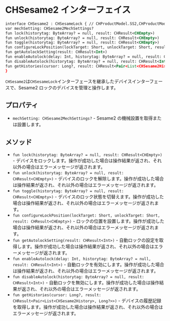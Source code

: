 

# CHSesame2 インターフェイス
```svg
interface CHSesame2 : CHSesameLock { // CHProductModel.SS2,CHProductModel.SS4
var mechSetting: CHSesame2MechSettings?
fun lock(historytag: ByteArray? = null, result: CHResult<CHEmpty>)
fun unlock(historytag: ByteArray? = null, result: CHResult<CHEmpty>)
fun toggle(historytag: ByteArray? = null, result: CHResult<CHEmpty>)
fun configureLockPosition(lockTarget: Short, unlockTarget: Short, result: CHResult<CHEmpty>)
fun getAutolockSetting(result: CHResult<Int>)
fun enableAutolock(delay: Int, historytag: ByteArray? = null, result: CHResult<Int>)
fun disableAutolock(historytag: ByteArray? = null, result: CHResult<Int>)
fun getHistories(cursor: Long?, result: CHResult<Pair<List<CHSesame2History>, Long?>>)
}

```
`CHSesame2`は`CHSesameLock`インターフェースを継承したデバイスインターフェースで、Sesame2 ロックのデバイスを管理と操作します。

## プロパティ

- `mechSetting: CHSesame2MechSettings?` -  Sesame2 の機械設置を取得または設置します。

## メソッド

- `fun lock(historytag: ByteArray? = null, result: CHResult<CHEmpty>)` - デバイスをロックします。操作が成功した場合は操作結果が返され、それ以外の場合はエラーメッセージが返されます。
- `fun unlock(historytag: ByteArray? = null, result: CHResult<CHEmpty>)` - デバイスのロックを解除します。操作が成功した場合は操作結果が返され、それ以外の場合はエラーメッセージが返されます。
- `fun toggle(historytag: ByteArray? = null, result: CHResult<CHEmpty>)` - デバイスのロック状態を切替えます。操作が成功した場合は操作結果が返され、それ以外の場合はエラーメッセージが返されます。
- `fun configureLockPosition(lockTarget: Short, unlockTarget: Short, result: CHResult<CHEmpty>)` - ロックの位置を設置します。操作が成功した場合は操作結果が返され、それ以外の場合はエラーメッセージが返されます。
- `fun getAutolockSetting(result: CHResult<Int>)` - 自動ロックの設定を取得します。操作が成功した場合は操作結果が返され、それ以外の場合はエラーメッセージが返されます。
- `fun enableAutolock(delay: Int, historytag: ByteArray? = null, result: CHResult<Int>)` - 自動ロックを有効にします。操作が成功した場合は操作結果が返され、それ以外の場合はエラーメッセージが返されます。
- `fun disableAutolock(historytag: ByteArray? = null, result: CHResult<Int>)` - 自動ロックを無効にします。操作が成功した場合は操作結果が返され、それ以外の場合はエラーメッセージが返されます。
- `fun getHistories(cursor: Long?, result: CHResult<Pair<List<CHSesame2History>, Long?>>)` - デバイスの履歴記録を取得します。操作が成功した場合は操作結果が返され、それ以外の場合はエラーメッセージが返されます。

